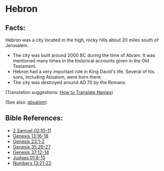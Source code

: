 # Hebron #

## Facts: ##

Hebron was a city located in the high, rocky hills about 20 miles south of Jerusalem.

* The city was built around 2000 BC during the time of Abram. It was mentioned many times in the historical accounts given in the Old Testament.
* Hebron had a very important role in King David's life. Several of his sons, including Absalom, were born there.
* The city was destroyed around AD 70 by the Romans.

(Translation suggestions: [How to Translate Names](https://git.door43.org/Door43/en-ta-translate-vol1/src/master/content/translate_names.md))

(See also: [absalom](../other/absalom.md))

## Bible References: ##

* [2 Samuel 02:10-11](https://door43.org/en/bible/notes/2sa/02/10)
* [Genesis 13:16-18](https://door43.org/en/bible/notes/gen/13/16)
* [Genesis 23:1-2](https://door43.org/en/bible/notes/gen/23/01)
* [Genesis 35:26-27](https://door43.org/en/bible/notes/gen/35/26)
* [Genesis 37:12-14](https://door43.org/en/bible/notes/gen/37/12)
* [Judges 01:8-10](https://door43.org/en/bible/notes/jdg/01/08)
* [Numbers 13:21-22](https://door43.org/en/bible/notes/num/13/21)

